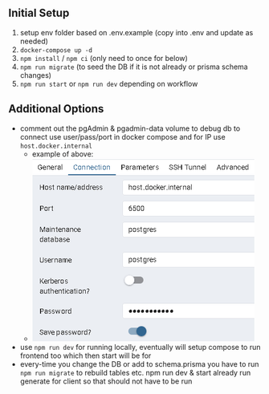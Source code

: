 ## Initial Setup

1. setup env folder based on .env.example (copy into .env and update as needed)
2. `docker-compose up -d`
3. `npm install` / `npm ci` (only need to once for below)
4. `npm run migrate` (to seed the DB if it is not already or prisma schema changes)
5. `npm run start` or `npm run dev` depending on workflow

## Additional Options

- comment out the pgAdmin & pgadmin-data volume to debug db to connect use user/pass/port in docker compose and for IP use `host.docker.internal`
  - example of above:
  - ![PGAdmin login connect server example image](images/pgAdmin_example.png)
- use `npm run dev` for running locally, eventually will setup compose to run frontend too which then start will be for
- every-time you change the DB or add to schema.prisma you have to run `npm run migrate` to rebuild tables etc. npm run dev & start already run generate for client so that should not have to be run
